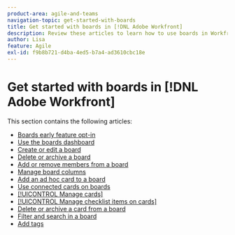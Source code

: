 ```yaml
---
product-area: agile-and-teams
navigation-topic: get-started-with-boards
title: Get started with boards in [!DNL Adobe Workfront]
description: Review these articles to learn how to use boards in Workfront.
author: Lisa
feature: Agile
exl-id: f9b8b721-d4ba-4ed5-b7a4-ad3610cbc18e
---
```

# Get started with boards in [!DNL Adobe Workfront]

This section contains the following articles:

* [Boards early feature opt-in](../../agile/get-started-with-boards/boards-early-feature-opt-in.md)
* [Use the boards dashboard](../../agile/get-started-with-boards/use-boards-page.md)
* [Create or edit a board](../../agile/get-started-with-boards/create-edit-board.md)
* [Delete or archive a board](/help/quicksilver/agile/get-started-with-boards/delete-archive-board.md)
* [Add or remove members from a board](../../agile/get-started-with-boards/add-members-to-board.md)
* [Manage board columns](../../agile/get-started-with-boards/manage-board-columns.md)
* [Add an ad hoc card to a board](../../agile/get-started-with-boards/add-card-to-board.md)
* [Use connected cards on boards](/help/quicksilver/agile/get-started-with-boards/connected-cards.md)
* [[!UICONTROL Manage cards]](../../agile/get-started-with-boards/move-board-items.md)
* [[!UICONTROL Manage checklist items on cards]](/help/quicksilver/agile/get-started-with-boards/manage-checklist-items.md)
* [Delete or archive a card from a board](../../agile/get-started-with-boards/delete-board-items.md)
* [Filter and search in a board](../../agile/get-started-with-boards/filter-search-in-board.md)
* [Add tags](../../agile/get-started-with-boards/add-tags.md)
